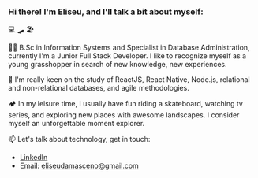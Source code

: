 
### Hi there! I'm Eliseu, and I'll talk a bit about myself:
:computer: :skateboard: :beach_umbrella:

:man_student: B.Sc in Information Systems and Specialist in Database Administration, currently I'm a Junior Full Stack Developer.
I like to recognize myself as a young grasshopper in search of new knowledge, new experiences.

:mag_right: I'm really keen on the study of ReactJS, React Native, Node.js, relational and non-relational databases, and agile methodologies.

:camping: In my leisure time, I usually have fun riding a skateboard, watching tv series, and exploring new places with awesome landscapes.
I consider myself an unforgettable moment explorer.

:mailbox: Let's talk about technology, get in touch:
* [LinkedIn](https://www.linkedin.com/in/eliseudamasceno/)
* Email: eliseudamasceno@gmail.com
